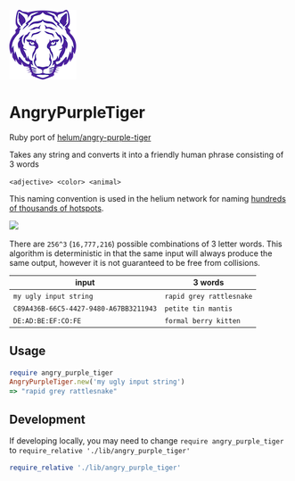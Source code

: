 ![<img src="./images/purple-tiger.png" width-"100"/>](./images/purple-tiger.png)
# AngryPurpleTiger

Ruby port of [helum/angry-purple-tiger](https://github.com/helium/angry-purple-tiger)

Takes any string and converts it into a friendly human phrase consisting of 3 words

`<adjective> <color> <animal>`

This naming convention is used in the helium network for naming [hundreds of thousands of hotspots](https://explorer.helium.com/hotspots). 

![](./images/helium.png)

There are `256^3` (`16,777,216`) possible combinations of 3 letter words. 
This algorithm is deterministic in that the same input will always produce the same output, however it is not guaranteed to be free from collisions. 


| input | 3 words |
| --- | --- |
| `my ugly input string` |  `rapid grey rattlesnake` | 
| `C89A436B-66C5-4427-9480-A67BB3211943` |  `petite tin mantis` | 
| `DE:AD:BE:EF:CO:FE` | `formal berry kitten` | 

## Usage

```ruby
require angry_purple_tiger
AngryPurpleTiger.new('my ugly input string')
=> "rapid grey rattlesnake"
```

## Development

If developing locally, you may need to change `require angry_purple_tiger` to `require_relative './lib/angry_purple_tiger'` 
```ruby
require_relative './lib/angry_purple_tiger'

```